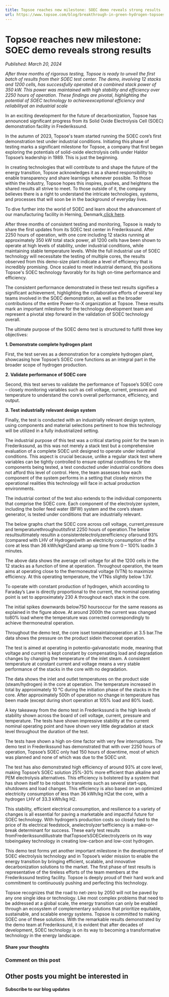 ```yaml
---
title: Topsoe reaches new milestone: SOEC demo reveals strong results
url: https://www.topsoe.com/blog/breakthrough-in-green-hydrogen-topsoes-soec-demo-reveals-strong-results#main-content
---
```


# Topsoe reaches new milestone: SOEC demo reveals strong results

*Published: March 20, 2024*

*After three months of rigorous testing, Topsoe is ready to unveil the first batch of results from their SOEC test center. The demo, involving 12 stacks and 1200 cells, has successfully operated at a combined stack power of 350 kW. This power was maintained with high stability and efficiency over 2250 hours of operation. These findings are pivotal, highlighting the potential of SOEC technology to achieveexceptional efficiency and reliabilityat an industrial scale*

In an exciting development for the future of decarbonization, Topsoe has announced significant progress from its Solid Oxide Electrolysis Cell (SOEC) demonstration facility in Frederikssund.

In the autumn of 2023, Topsoe's team started running the SOEC core’s first demonstration test under industrial conditions. Initiating this phase of testing marks a significant milestone for Topsoe, a company that first began exploring the potentials of solid-oxide electrolysis cells under Haldor Topsoe’s leadership in 1989. This is just the beginning.

In creating technologies that will contribute to and shape the future of the energy transition, Topsoe acknowledges it as a shared responsibility to enable transparency and share learnings whenever possible. To those within the industry, Topsoe hopes this inspires, pushes, and heightens the shared results all strive to meet. To those outside of it, the company believes there is a right to understand the intricate technologies, systems, and processes that will soon be in the background of everyday lives.

To dive further into the world of SOEC and learn about the advancement of our manufacturing facility in Herning, Denmark,[click here](/herning).

After three months of consistent testing and monitoring, Topsoe is ready to share the first updates from its SOEC test center in Frederikssund. After 2250 hours of operation, with one core including 12 stacks running at approximately 350 kW total stack power, all 1200 cells have been shown to operate at high levels of stability, under industrial conditions, while maintaining stable temperature levels. While the full industrial use of SOEC technology will necessitate the testing of multiple cores, the results observed from this demo-size plant indicate a level of efficiency that is incredibly promising. Once scaled to meet industrial demand, this positions Topsoe's SOEC technology favorably for its high on-time performance and efficiency.

The consistent performance demonstrated in these test results signifies a significant achievement, highlighting the collaborative efforts of several key teams involved in the SOEC demonstration, as well as the broader contributions of the entire Power-to-X organization at Topsoe. These results mark an important milestone for the technology development team and represent a pivotal step forward in the validation of SOEC technology overall.

The ultimate purpose of the SOEC demo test is structured to fulfill three key objectives:

**1. Demonstrate complete hydrogen plant**

First, the test serves as a demonstration for a complete hydrogen plant, showcasing how Topsoe’s SOEC core functions as an integral part in the broader scope of hydrogen production.

**2. Validate performance of SOEC core**

Second, this test serves to validate the performance of Topsoe’s SOEC core – closely monitoring variables such as cell voltage, current, pressure and temperature to understand the core’s overall performance, efficiency, and output.

**3. Test industrially relevant design system**

Finally, the test is conducted with an industrially relevant design system, using components and material selections pertinent to how this technology will be utilized in a fully industrialized setting.

The industrial purpose of this test was a critical starting point for the team in Frederikssund, as this was not merely a stack test but a comprehensive evaluation of a complete SOEC unit designed to operate under industrial conditions. This aspect is crucial because, unlike a regular stack test where variables can be tightly controlled to ensure optimal conditions for the components being tested, a test conducted under industrial conditions does not afford this level of control. Here, the team assesses how each component of the system performs in a setting that closely mirrors the operational realities this technology will face in actual production environments.

The industrial context of the test also extends to the individual components that comprise the SOEC core. Each component of the electrolyzer system, including the boiler feed water (BFW) system and the core’s steam generator, is tested under conditions that are industrially relevant.

The below graphs chart the SOEC core across cell voltage, current,pressure and temperaturethroughoutitsfirst 2250 hours of operation.The below resultsultimately resultin a consistentelectrolyzerefficiency ofaround 93% (compared with LHV of Hydrogen)with an electricity consumption of the core at less than 36 kWh/kgH2and aramp up time from 0 – 100% loadin 3 minutes.

The above data shows the average cell voltage for all the 1200 cells in the 12 stacks as a function of time at operation. Throughout operation, the team aims at operating close to the thermoneutral voltage (VTN) to maximize efficiency. At this operating temperature, the VTNis slightly below 1.3V.

To operate with constant production of hydrogen, which according to Faraday’s Law is directly proportional to the current, the nominal operating point is set to approximately 230 A throughout each stack in the core.

The initial spikes downwards below750 hoursoccur for the same reasons as explained in the figure above. At around 2000h the current was changed to80% load where the temperature was corrected correspondingly to achieve thermoneutral operation.

Throughout the demo test, the core isset tomaintainoperation at 3.5 bar.The data shows the pressure on the product sidein thecoreat operation.

The test is aimed at operating in potentio-galvanostatic mode, meaning that voltage and current is kept constant by compensating load and degradation changes by changing the temperature of the inlet steam. A consistent temperature at constant current and voltage means a very stable performance of the stacks in the core with no degradation.

The data shows the inlet and outlet temperatures on the product side (steam/hydrogen) in the core at operation. The temperature increased in total by approximately 10 °C during the initiation phase of the stacks in the core. After approximately 500h of operation no change in temperature has been made (except during short operation at 105% load and 80% load).

A key takeaway from the demo test in Frederikssund is the high levels of stability shown across the board of cell voltage, current, pressure and temperature. The tests have shown impressive stability at the current nominal operating point and have shown very little degradation at stack level throughout the duration of the test.

The tests have shown a high on-time factor with very few interruptions. The demo test in Frederikssund has demonstrated that with over 2250 hours of operation, Topsoe’s SOEC only had 150 hours of downtime, most of which was planned and none of which was due to the SOEC unit.

The test has also demonstrated high efficiency of around 93% at core level, making Topsoe’s SOEC solution 25%-30% more efficient than alkaline and PEM electrolysis alternatives. This efficiency is bolstered by a system that has shown itself to be robust to transients such as several start-ups, shutdowns and load changes. This efficiency is also based on an optimized electricity consumption of less than 36 kWh/kg H2at the core, with a hydrogen LHV of 33.3 kWh/kg H2.

This stability, efficient electrical consumption, and resilience to a variety of changes is all essential for paving a marketable and impactful future for SOEC technology. With hydrogen’s production costs so closely tied to the price of its electrical feedstock, anelectrolyzer’sefficiency is a make-or-break determinant for success. These early test results fromFrederikssundillustrate thatTopsoe’sSOECelectrolyzeris on its way tobeingakey technology in creating low-carbon and low-cost hydrogen.

This demo test forms yet another important milestone in the development of SOEC electrolysis technology and in Topsoe’s wider mission to enable the energy transition by bringing efficient, scalable, and innovative decarbonization solutions to the market. The first phase of test results is representative of the tireless efforts of the team members at the Frederikssund testing facility. Topsoe is deeply proud of their hard work and commitment to continuously pushing and perfecting this technology.

Topsoe recognizes that the road to net-zero by 2050 will not be paved by any one single idea or technology. Like most complex problems that need to be addressed at a global scale, the energy transition can only be enabled through an ecosystem of complementary solutions that prioritize equitable, sustainable, and scalable energy systems. Topsoe is committed to making SOEC one of these solutions. With the remarkable results demonstrated by the demo team at Frederikssund, it is evident that after decades of development, SOEC technology is on its way to becoming a transformative technology in the energy landscape.

#### Share your thoughts

### Comment on this post

## Other posts you might be interested in

#### Subscribe to our blog updates